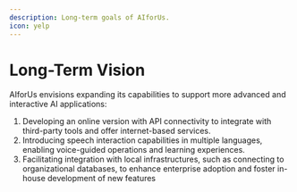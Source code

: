 ```yaml
---
description: Long-term goals of AIforUs.
icon: yelp
---
```


# Long-Term Vision

AIforUs envisions expanding its capabilities to support more advanced and interactive AI applications:

1. Developing an online version with API connectivity to integrate with third-party tools and offer internet-based services.
2. Introducing speech interaction capabilities in multiple languages, enabling voice-guided operations and learning experiences.
3. Facilitating integration with local infrastructures, such as connecting to organizational databases, to enhance enterprise adoption and foster in-house development of new features​
